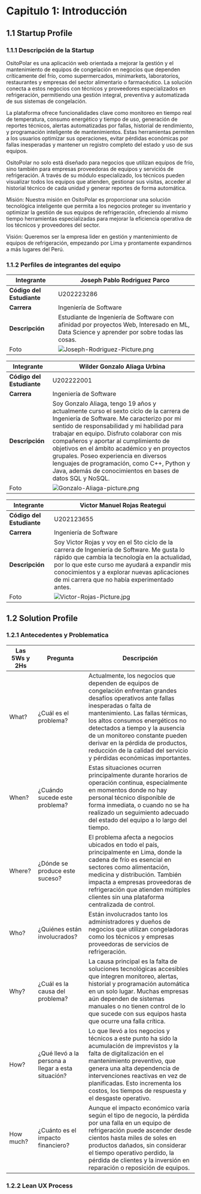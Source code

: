 ﻿# Capitulo 1: Introducción 

## 1.1 Startup Profile

### 1.1.1 Descripción de la Startup 

OsitoPolar es una aplicación web orientada a mejorar la gestión y el mantenimiento de equipos de congelación en negocios que dependen críticamente del frío, como supermercados, minimarkets, laboratorios, restaurantes y empresas del sector alimentario o farmacéutico. La solución conecta a estos negocios con técnicos y proveedores especializados en refrigeración, permitiendo una gestión integral, preventiva y automatizada de sus sistemas de congelación.

La plataforma ofrece funcionalidades clave como monitoreo en tiempo real de temperatura, consumo energético y tiempo de uso, generación de reportes técnicos, alertas automatizadas por fallas, historial de rendimiento, y programación inteligente de mantenimientos. Estas herramientas permiten a los usuarios optimizar sus operaciones, evitar pérdidas económicas por fallas inesperadas y mantener un registro completo del estado y uso de sus equipos.

OsitoPolar no solo está diseñado para negocios que utilizan equipos de frío, sino también para empresas proveedoras de equipos y serviciós de refrigeración. A través de su módulo especializado, los técnicos pueden visualizar todos los equipos que atienden, gestionar sus visitas, acceder al historial técnico de cada unidad y generar reportes de forma automática.

Misión: Nuestra misión en OsitoPolar es proporcionar una solución tecnológica inteligente que permita a los negocios proteger su inventario y optimizar la gestión de sus equipos de refrigeración, ofreciendo al mismo tiempo herramientas especializadas para mejorar la eficiencia operativa de los técnicos y proveedores del sector.

Visión: Queremos ser la empresa lider en gestión y mantenimiento de equipos de refrigeración, empezando por Lima y prontamente expandirnos a más lugares del Perú.

### 1.1.2 Perfiles de integrantes del equipo

| **Integrante**            | **Joseph Pablo Rodriguez Parco**                                                                                                          |
|---------------------------|-------------------------------------------------------------------------------------------------------------------------------------------|
| **Código del Estudiante** | U202223286                                                                                                                                |
| **Carrera**               | Ingeniería de Software                                                                                                                    |
| **Descripción**           | Estudiante de Ingeniería de Software con afinidad por proyectos Web, Interesado en ML, Data Science y aprender por sobre todas las cosas. |
| Foto                      | ![Joseph-Rodriguez-Picture.png](../assets/chapter01/Joseph-Rodriguez-Picture.png)                                                         |

| **Integrante**            | **Wilder Gonzalo Aliaga Urbina**                                                                                                                                                                                                                                                                                                                                                                                                                                         |
|---------------------------|--------------------------------------------------------------------------------------------------------------------------------------------------------------------------------------------------------------------------------------------------------------------------------------------------------------------------------------------------------------------------------------------------------------------------------------------------------------------------|
| **Código del Estudiante** | U202222001                                                                                                                                                                                                                                                                                                                                                                                                                                                               |
| **Carrera**               | Ingeniería de Software                                                                                                                                                                                                                                                                                                                                                                                                                                                   |
| **Descripción**           | Soy Gonzalo Aliaga, tengo 19 años y actualmente curso el sexto ciclo de la carrera de Ingeniería de Software. Me caracterizo por mi sentido de responsabilidad y mi habilidad para trabajar en equipo. Disfruto colaborar con mis compañeros y aportar al cumplimiento de objetivos en el ámbito académico y en proyectos grupales. Poseo experiencia en diversos lenguajes de programación, como C++, Python y Java, además de conocimientos en bases de datos SQL y NoSQL.
| Foto                      | ![Gonzalo-Aliaga-picture.png](../assets/chapter01/Gonzalo-Aliaga-picture.png)                                                                                                                                                                                                                                                                                                                                                                                            |

| **Integrante**            | **Victor Manuel Rojas Reategui**                                                                                                                                                                                                                                                           |
|---------------------------|--------------------------------------------------------------------------------------------------------------------------------------------------------------------------------------------------------------------------------------------------------------------------------------------|
| **Código del Estudiante** | U202123655                                                                                                                                                                                                                                                                                 |
| **Carrera**               | Ingeniería de Software                                                                                                                                                                                                                                                                     |
| **Descripción**           | Soy Victor Rojas y voy en el 5to ciclo de la carrera de Ingeniería de Software. Me gusta lo rápido que cambia la tecnología en la actualidad, por lo que este curso me ayudará a expandir mis conocimientos y a explorar nuevas aplicaciones de mi carrera que no había experimentado antes. |
| Foto                      | ![Victor-Rojas-Picture.jpg](../assets/chapter01/Victor-Rojas-Picture.jpg)                                                                                                                                                                                                                  |

## 1.2 Solution Profile

### 1.2.1 Antecedentes y Problematica

| Las 5Ws y 2Hs | Pregunta                                                    | Descripción                                                                                                                                                                       |
| ------------- | ----------------------------------------------------------- | --------------------------------------------------------------------------------------------------------------------------------------------------------------------------------- |
| What?         | ¿Cuál es el problema?                                       | Actualmente, los negocios que dependen de equipos de congelación enfrentan grandes desafíos operativos ante fallas inesperadas o falta de mantenimiento. Las fallas térmicas, los altos consumos energéticos no detectados a tiempo y la ausencia de un monitoreo constante pueden derivar en la pérdida de productos, reducción de la calidad del servicio y pérdidas económicas importantes.|
| When?         | ¿Cuándo sucede este problema?                         | Estas situaciones ocurren principalmente durante horarios de operación continua, especialmente en momentos donde no hay personal técnico disponible de forma inmediata, o cuando no se ha realizado un seguimiento adecuado del estado del equipo a lo largo del tiempo.          |
| Where?        | ¿Dónde se produce este suceso?                       | El problema afecta a negocios ubicados en todo el país, principalmente en Lima, donde la cadena de frío es esencial en sectores como alimentación, medicina y distribución. También impacta a empresas proveedoras de refrigeración que atienden múltiples clientes sin una plataforma centralizada de control.|
| Who?          | ¿Quiénes están involucrados?                                         | Están involucrados tanto los administradores y dueños de negocios que utilizan congeladoras como los técnicos y empresas proveedoras de servicios de refrigeración. |
| Why?          | ¿Cuál es la causa del problema?                               | La causa principal es la falta de soluciones tecnológicas accesibles que integren monitoreo, alertas, historial y programación automática en un solo lugar. Muchas empresas aún dependen de sistemas manuales o no tienen control de lo que sucede con sus equipos hasta que ocurre una falla crítica.|
| How?          | ¿Qué llevó a la persona a llegar a esta situación? | Lo que llevó a los negocios y técnicos a este punto ha sido la acumulación de imprevistos y la falta de digitalización en el mantenimiento preventivo, que genera una alta dependencia de intervenciones reactivas en vez de planificadas. Esto incrementa los costos, los tiempos de respuesta y el desgaste operativo.|
| How much?     | ¿Cuánto es el impacto financiero?                           | Aunque el impacto económico varía según el tipo de negocio, la pérdida por una falla en un equipo de refrigeración puede ascender desde cientos hasta miles de soles en productos dañados, sin considerar el tiempo operativo perdido, la pérdida de clientes y la inversión en reparación o reposición de equipos.|

### 1.2.2 Lean UX Process
